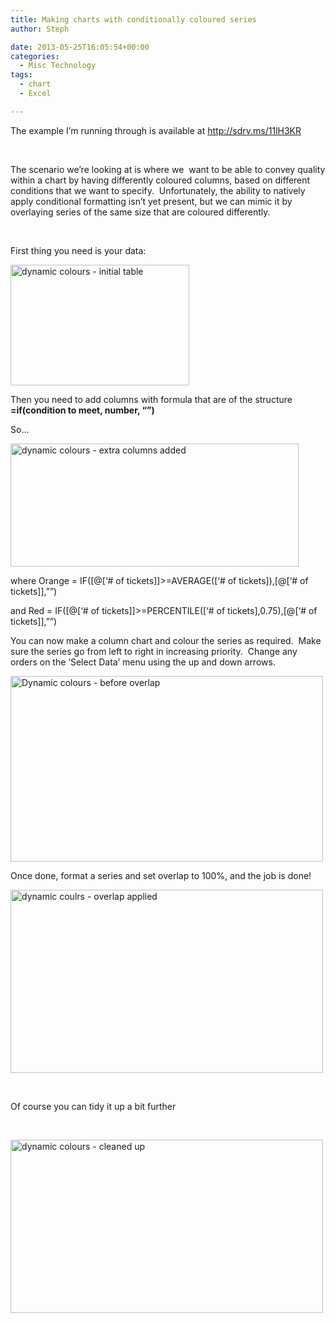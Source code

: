 ```yaml
---
title: Making charts with conditionally coloured series
author: Steph

date: 2013-05-25T16:05:54+00:00
categories:
  - Misc Technology
tags:
  - chart
  - Excel

---
```

The example I&#8217;m running through is available at <http://sdrv.ms/11lH3KR>

&nbsp;

The scenario we&#8217;re looking at is where we  want to be able to convey quality within a chart by having differently coloured columns, based on different conditions that we want to specify.  Unfortunately, the ability to natively apply conditional formatting isn&#8217;t yet present, but we can mimic it by overlaying series of the same size that are coloured differently.

&nbsp;

First thing you need is your data:

[<img class="alignnone size-full wp-image-8441" alt="dynamic colours - initial table" src="../img/2013-05-25-17_10_12-Microsoft-Excel-Dynamic-colors_xat75b_qosxi3.png" width="286" height="193" />][1]

Then you need to add columns with formula that are of the structure **=if(condition to meet, number, &#8220;&#8221;)**

So&#8230;

[<img class="alignnone size-full wp-image-8451" alt="dynamic colours - extra columns added" src="../img/2013-05-25-17_10_54-Microsoft-Excel-Dynamic-colors_jrqz9i_mzl0zi.png" width="461" height="197" />][2]

where Orange = IF([@[&#8216;# of tickets]]>=AVERAGE([&#8216;# of tickets]),[@[&#8216;# of tickets]],&#8221;&#8221;)

and Red = IF([@[&#8216;# of tickets]]>=PERCENTILE([&#8216;# of tickets],0.75),[@[&#8216;# of tickets]],&#8221;&#8221;)

You can now make a column chart and colour the series as required.  Make sure the series go from left to right in increasing priority.  Change any orders on the &#8216;Select Data&#8217; menu using the up and down arrows.

[<img class="alignnone size-medium wp-image-8391" alt="Dynamic colours - before overlap" src="../img/2013-05-25-16_58_50-Microsoft-Excel-Dynamic-colors_fefc6w_k2pc3i.png" width="500" height="297" />][3]

Once done, format a series and set overlap to 100%, and the job is done!

[<img class="alignnone size-medium wp-image-8401" alt="dynamic coulrs - overlap applied" src="../img/2013-05-25-17_02_48-Microsoft-Excel-Dynamic-colors_pqgse5_thls3p.png" width="500" height="293" />][4]

&nbsp;

Of course you can tidy it up a bit further

&nbsp;

[<img class="alignnone size-medium wp-image-8411" alt="dynamic colours - cleaned up" src="../img/2013-05-25-17_03_20-Microsoft-Excel-Dynamic-colors_c16fei_njagsb.png" width="500" height="277" />][5]

 [1]: ../img/2013-05-25-17_10_12-Microsoft-Excel-Dynamic-colors_xat75b_qosxi3.png
 [2]: ../img/2013-05-25-17_10_54-Microsoft-Excel-Dynamic-colors_jrqz9i_mzl0zi.png
 [3]: ../img/2013-05-25-16_58_50-Microsoft-Excel-Dynamic-colors_fefc6w.png
 [4]: ../img/2013-05-25-17_02_48-Microsoft-Excel-Dynamic-colors_pqgse5.png
 [5]: ../img/2013-05-25-17_03_20-Microsoft-Excel-Dynamic-colors_c16fei.png
